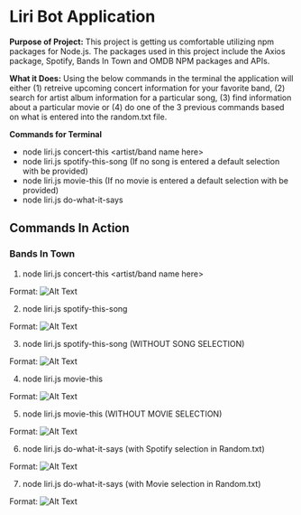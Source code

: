 # Liri Bot Application 

**Purpose of Project:** This project is getting us comfortable utilizing npm packages for Node.js. The packages used in this project include the Axios package, Spotify, Bands In Town and OMDB NPM packages and APIs. 

**What it Does:** Using the below commands in the terminal the application will either (1) retreive upcoming concert information for your favorite band, (2) search for artist album information for a particular song, (3) find information about a particular movie or (4) do one of the 3 previous commands based on what is entered into the random.txt file. 

**Commands for Terminal**
* node liri.js concert-this <artist/band name here>
* node liri.js spotify-this-song <song name here> (If no song is entered a default selection with be provided)
* node liri.js movie-this <movie name here> (If no movie is entered a default selection with be provided)
* node liri.js do-what-it-says

## Commands In Action 

### Bands In Town 

1. node liri.js concert-this <artist/band name here>

Format: ![Alt Text](https://github.com/RyanHarrisFL/liri-node-app/blob/master/assets/concert-this.gif)

2. node liri.js spotify-this-song <song name here>

Format: ![Alt Text](https://github.com/RyanHarrisFL/liri-node-app/blob/master/assets/spotify-purple-rain.gif)

3. node liri.js spotify-this-song (WITHOUT SONG SELECTION)

Format: ![Alt Text](https://github.com/RyanHarrisFL/liri-node-app/blob/master/assets/spotify-no-choice-the-sign-default.gif)

4. node liri.js movie-this <movie name here>

Format: ![Alt Text](https://github.com/RyanHarrisFL/liri-node-app/blob/master/assets/movie-this-fellowship.gif)

5. node liri.js movie-this (WITHOUT MOVIE SELECTION)

Format: ![Alt Text](https://github.com/RyanHarrisFL/liri-node-app/blob/master/assets/movie-this-default-mr-nobody.gif)

6. node liri.js do-what-it-says (with Spotify selection in Random.txt)

Format: ![Alt Text](https://github.com/RyanHarrisFL/liri-node-app/blob/master/assets/do-what-it-says-spotify.gif)

7. node liri.js do-what-it-says (with Movie selection in Random.txt)

Format: ![Alt Text](https://github.com/RyanHarrisFL/liri-node-app/blob/master/assets/do-what-it-says-movie.gif)



